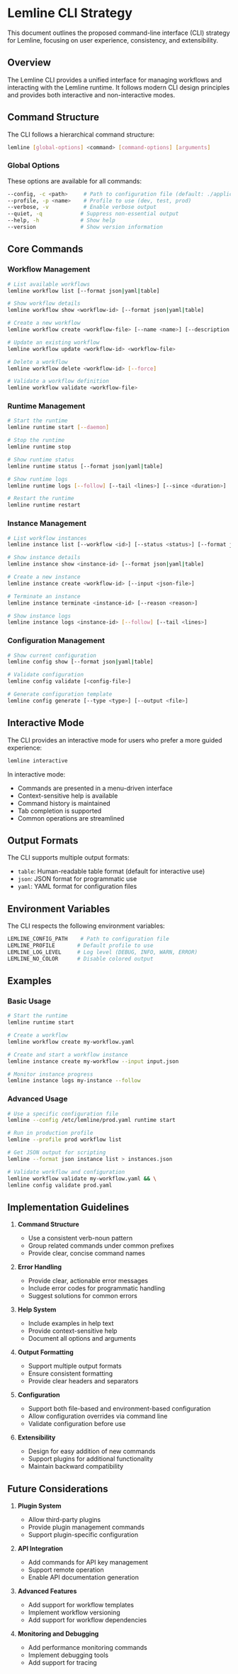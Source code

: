 # Lemline CLI Strategy

This document outlines the proposed command-line interface (CLI) strategy for Lemline, focusing on user experience, consistency, and extensibility.

## Overview

The Lemline CLI provides a unified interface for managing workflows and interacting with the Lemline runtime. It follows modern CLI design principles and provides both interactive and non-interactive modes.

## Command Structure

The CLI follows a hierarchical command structure:

```bash
lemline [global-options] <command> [command-options] [arguments]
```

### Global Options

These options are available for all commands:

```bash
--config, -c <path>     # Path to configuration file (default: ./application.yaml)
--profile, -p <name>    # Profile to use (dev, test, prod)
--verbose, -v           # Enable verbose output
--quiet, -q            # Suppress non-essential output
--help, -h             # Show help
--version              # Show version information
```

## Core Commands

### Workflow Management

```bash
# List available workflows
lemline workflow list [--format json|yaml|table]

# Show workflow details
lemline workflow show <workflow-id> [--format json|yaml|table]

# Create a new workflow
lemline workflow create <workflow-file> [--name <name>] [--description <description>]

# Update an existing workflow
lemline workflow update <workflow-id> <workflow-file>

# Delete a workflow
lemline workflow delete <workflow-id> [--force]

# Validate a workflow definition
lemline workflow validate <workflow-file>
```

### Runtime Management

```bash
# Start the runtime
lemline runtime start [--daemon]

# Stop the runtime
lemline runtime stop

# Show runtime status
lemline runtime status [--format json|yaml|table]

# Show runtime logs
lemline runtime logs [--follow] [--tail <lines>] [--since <duration>]

# Restart the runtime
lemline runtime restart
```

### Instance Management

```bash
# List workflow instances
lemline instance list [--workflow <id>] [--status <status>] [--format json|yaml|table]

# Show instance details
lemline instance show <instance-id> [--format json|yaml|table]

# Create a new instance
lemline instance create <workflow-id> [--input <json-file>]

# Terminate an instance
lemline instance terminate <instance-id> [--reason <reason>]

# Show instance logs
lemline instance logs <instance-id> [--follow] [--tail <lines>]
```

### Configuration Management

```bash
# Show current configuration
lemline config show [--format json|yaml|table]

# Validate configuration
lemline config validate [<config-file>]

# Generate configuration template
lemline config generate [--type <type>] [--output <file>]
```

## Interactive Mode

The CLI provides an interactive mode for users who prefer a more guided experience:

```bash
lemline interactive
```

In interactive mode:
- Commands are presented in a menu-driven interface
- Context-sensitive help is available
- Command history is maintained
- Tab completion is supported
- Common operations are streamlined

## Output Formats

The CLI supports multiple output formats:
- `table`: Human-readable table format (default for interactive use)
- `json`: JSON format for programmatic use
- `yaml`: YAML format for configuration files

## Environment Variables

The CLI respects the following environment variables:

```bash
LEMLINE_CONFIG_PATH    # Path to configuration file
LEMLINE_PROFILE       # Default profile to use
LEMLINE_LOG_LEVEL     # Log level (DEBUG, INFO, WARN, ERROR)
LEMLINE_NO_COLOR      # Disable colored output
```

## Examples

### Basic Usage

```bash
# Start the runtime
lemline runtime start

# Create a workflow
lemline workflow create my-workflow.yaml

# Create and start a workflow instance
lemline instance create my-workflow --input input.json

# Monitor instance progress
lemline instance logs my-instance --follow
```

### Advanced Usage

```bash
# Use a specific configuration file
lemline --config /etc/lemline/prod.yaml runtime start

# Run in production profile
lemline --profile prod workflow list

# Get JSON output for scripting
lemline --format json instance list > instances.json

# Validate workflow and configuration
lemline workflow validate my-workflow.yaml && \
lemline config validate prod.yaml
```

## Implementation Guidelines

1. **Command Structure**
   - Use a consistent verb-noun pattern
   - Group related commands under common prefixes
   - Provide clear, concise command names

2. **Error Handling**
   - Provide clear, actionable error messages
   - Include error codes for programmatic handling
   - Suggest solutions for common errors

3. **Help System**
   - Include examples in help text
   - Provide context-sensitive help
   - Document all options and arguments

4. **Output Formatting**
   - Support multiple output formats
   - Ensure consistent formatting
   - Provide clear headers and separators

5. **Configuration**
   - Support both file-based and environment-based configuration
   - Allow configuration overrides via command line
   - Validate configuration before use

6. **Extensibility**
   - Design for easy addition of new commands
   - Support plugins for additional functionality
   - Maintain backward compatibility

## Future Considerations

1. **Plugin System**
   - Allow third-party plugins
   - Provide plugin management commands
   - Support plugin-specific configuration

2. **API Integration**
   - Add commands for API key management
   - Support remote operation
   - Enable API documentation generation

3. **Advanced Features**
   - Add support for workflow templates
   - Implement workflow versioning
   - Add support for workflow dependencies

4. **Monitoring and Debugging**
   - Add performance monitoring commands
   - Implement debugging tools
   - Add support for tracing 
